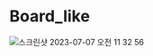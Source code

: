 # Board_like

![스크린샷 2023-07-07 오전 11 32 56](https://github.com/SIHOSI/Board_like/assets/99976219/159bf953-ceb1-4f4b-b946-2e28995ee35a)
